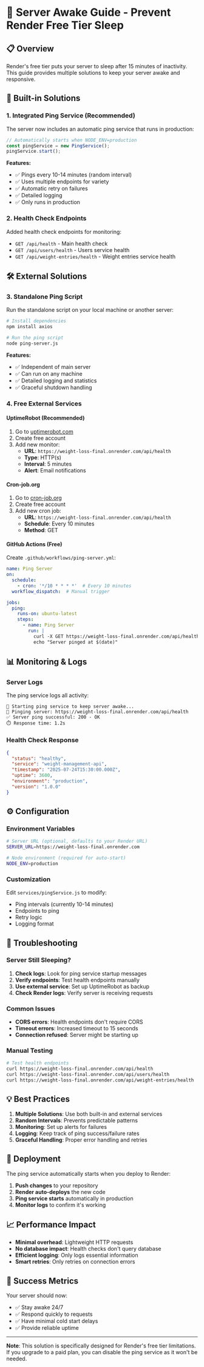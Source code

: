 # 🚀 Server Awake Guide - Prevent Render Free Tier Sleep

## 📋 Overview
Render's free tier puts your server to sleep after 15 minutes of inactivity. This guide provides multiple solutions to keep your server awake and responsive.

## 🔧 Built-in Solutions

### 1. **Integrated Ping Service** (Recommended)
The server now includes an automatic ping service that runs in production:

```javascript
// Automatically starts when NODE_ENV=production
const pingService = new PingService();
pingService.start();
```

**Features:**
- ✅ Pings every 10-14 minutes (random interval)
- ✅ Uses multiple endpoints for variety
- ✅ Automatic retry on failures
- ✅ Detailed logging
- ✅ Only runs in production

### 2. **Health Check Endpoints**
Added health check endpoints for monitoring:

- `GET /api/health` - Main health check
- `GET /api/users/health` - Users service health
- `GET /api/weight-entries/health` - Weight entries service health

## 🛠️ External Solutions

### 3. **Standalone Ping Script**
Run the standalone script on your local machine or another server:

```bash
# Install dependencies
npm install axios

# Run the ping script
node ping-server.js
```

**Features:**
- ✅ Independent of main server
- ✅ Can run on any machine
- ✅ Detailed logging and statistics
- ✅ Graceful shutdown handling

### 4. **Free External Services**

#### **UptimeRobot** (Recommended)
1. Go to [uptimerobot.com](https://uptimerobot.com)
2. Create free account
3. Add new monitor:
   - **URL**: `https://weight-loss-final.onrender.com/api/health`
   - **Type**: HTTP(s)
   - **Interval**: 5 minutes
   - **Alert**: Email notifications

#### **Cron-job.org**
1. Go to [cron-job.org](https://cron-job.org)
2. Create free account
3. Add new cron job:
   - **URL**: `https://weight-loss-final.onrender.com/api/health`
   - **Schedule**: Every 10 minutes
   - **Method**: GET

#### **GitHub Actions** (Free)
Create `.github/workflows/ping-server.yml`:

```yaml
name: Ping Server
on:
  schedule:
    - cron: '*/10 * * * *'  # Every 10 minutes
  workflow_dispatch:  # Manual trigger

jobs:
  ping:
    runs-on: ubuntu-latest
    steps:
      - name: Ping Server
        run: |
          curl -X GET https://weight-loss-final.onrender.com/api/health
          echo "Server pinged at $(date)"
```

## 📊 Monitoring & Logs

### Server Logs
The ping service logs all activity:

```
🚀 Starting ping service to keep server awake...
📡 Pinging server: https://weight-loss-final.onrender.com/api/health
✅ Server ping successful: 200 - OK
⏱️ Response time: 1.2s
```

### Health Check Response
```json
{
  "status": "healthy",
  "service": "weight-management-api",
  "timestamp": "2025-07-24T15:30:00.000Z",
  "uptime": 3600,
  "environment": "production",
  "version": "1.0.0"
}
```

## ⚙️ Configuration

### Environment Variables
```bash
# Server URL (optional, defaults to your Render URL)
SERVER_URL=https://weight-loss-final.onrender.com

# Node environment (required for auto-start)
NODE_ENV=production
```

### Customization
Edit `services/pingService.js` to modify:
- Ping intervals (currently 10-14 minutes)
- Endpoints to ping
- Retry logic
- Logging format

## 🚨 Troubleshooting

### Server Still Sleeping?
1. **Check logs**: Look for ping service startup messages
2. **Verify endpoints**: Test health endpoints manually
3. **Use external service**: Set up UptimeRobot as backup
4. **Check Render logs**: Verify server is receiving requests

### Common Issues
- **CORS errors**: Health endpoints don't require CORS
- **Timeout errors**: Increased timeout to 15 seconds
- **Connection refused**: Server might be starting up

### Manual Testing
```bash
# Test health endpoints
curl https://weight-loss-final.onrender.com/api/health
curl https://weight-loss-final.onrender.com/api/users/health
curl https://weight-loss-final.onrender.com/api/weight-entries/health
```

## 💡 Best Practices

1. **Multiple Solutions**: Use both built-in and external services
2. **Random Intervals**: Prevents predictable patterns
3. **Monitoring**: Set up alerts for failures
4. **Logging**: Keep track of ping success/failure rates
5. **Graceful Handling**: Proper error handling and retries

## 🔄 Deployment

The ping service automatically starts when you deploy to Render:

1. **Push changes** to your repository
2. **Render auto-deploys** the new code
3. **Ping service starts** automatically in production
4. **Monitor logs** to confirm it's working

## 📈 Performance Impact

- **Minimal overhead**: Lightweight HTTP requests
- **No database impact**: Health checks don't query database
- **Efficient logging**: Only logs essential information
- **Smart retries**: Only retries on connection errors

## 🎯 Success Metrics

Your server should now:
- ✅ Stay awake 24/7
- ✅ Respond quickly to requests
- ✅ Have minimal cold start delays
- ✅ Provide reliable uptime

---

**Note**: This solution is specifically designed for Render's free tier limitations. If you upgrade to a paid plan, you can disable the ping service as it won't be needed. 